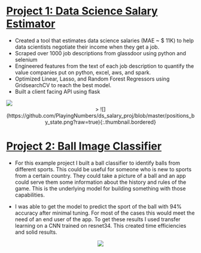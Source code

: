 

# [Project 1: Data Science Salary Estimator](https://github.com/PlayingNumbers/ds_salary_proj) 
* Created a tool that estimates data science salaries (MAE ~ $ 11K) to help data scientists negotiate their income when they get a job.
* Scraped over 1000 job descriptions from glassdoor using python and selenium
* Engineered features from the text of each job description to quantify the value companies put on python, excel, aws, and spark. 
* Optimized Linear, Lasso, and Random Forest Regressors using GridsearchCV to reach the best model. 
* Built a client facing API using flask 


<kbd>
  <img src="https://github.com/PlayingNumbers/ds_salary_proj/blob/master/positions_by_state.png?raw=true">
</kbd>
<center>
> ![](https://github.com/PlayingNumbers/ds_salary_proj/blob/master/positions_by_state.png?raw=true){:.thumbnail.bordered}
</center>

# [Project 2: Ball Image Classifier](https://github.com/PlayingNumbers/ball_image_classifier) 
- For this example project I built a ball classifier to identify balls from different sports. This could be useful for someone who is new to sports from a certain country. They could take a picture of a ball and an app could serve them some information about the history and rules of the game. This is the underlying model for building something with those capabilities. 

- I was able to get the model to predict the sport of the ball with 94% accuracy after minimal tuning. For most of the cases this would meet the need of an end user of the app. To get these results I used transfer learning on a CNN trained on resnet34. This created time efficiencies and solid results. 
<center>
<kbd>
  <img src="https://images.squarespace-cdn.com/content/v1/55b6a6dce4b089e11621d3ed/1585087896250-R3GZ6OFWYQRZUJRCJU3D/produce_monthly.png">
</kbd></center>

